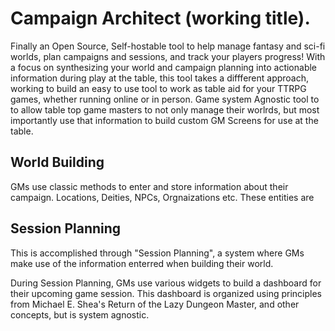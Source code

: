 # Campaign Architect (working title).
Finally an Open Source, Self-hostable tool to help manage fantasy and sci-fi worlds, plan campaigns and sessions, and track your players progress! With a focus on synthesizing your world and campaign planning into actionable information during play at the table, this tool takes a diffferent approach, working to build an easy to use tool to work as table aid for your TTRPG games, whether running online or in person.
Game system Agnostic tool to to allow table top game masters to not only manage their worlrds, but most importantly use that information to build custom GM Screens for use at the table.
## World Building
GMs use classic methods to enter and store information about their campaign. Locations, Deities, NPCs, Orgnaizations etc. These entities are 

## Session Planning
This is accomplished through "Session Planning", a system where GMs make use of the information enterred when building their world.

During Session Planning, GMs use various widgets to build a dashboard for their upcoming game session. This dashboard is organized using principles from Michael E. Shea's Return of the Lazy Dungeon Master, and other concepts, but is system agnostic. 
